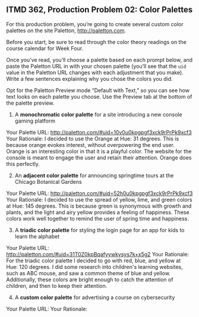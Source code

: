 ## ITMD 362, Production Problem 02: Color Palettes

For this production problem, you’re going to create several custom color palettes on the site
Paletton, http://paletton.com.

Before you start, be sure to read through the color theory readings on the course calendar for Week
Four.

Once you’ve read, you’ll choose a palette based on each prompt below, and paste the Paletton URL in
with your chosen palette (you’ll see that the `uid` value in the Paletton URL changes with each
adjustment that you make). Write a few sentences explaining why you chose the colors you did.

Opt for the Paletton Preview mode “Default with Text,” so you can see how text looks on each palette
you choose. Use the Preview tab at the bottom of the palette preview.

1. A **monochromatic color palette** for a site introducing a new console gaming platform

Your Palette URL: http://paletton.com/#uid=10v0u0kpgpgf3xck9rPrPk9xcf3
Your Rationale: I decided to use the Orange at Hue: 31 degrees. This is because orange evokes
interest, without overpowering the end user. Orange is an interesting color in that it is a playful
color. The website for the console is meant to engage the user and retain their attention. Orange
does this perfectly.

2. An **adjacent color palette** for announcing springtime tours at the Chicago Botanical Gardens

Your Palette URL: http://paletton.com/#uid=52h0u0kpgpgf3xck9rPrPk9xcf3
Your Rationale: I decided to use the spread of yellow, lime, and green colors at Hue: 145 degrees.
This is because green is synonymous with growth and plants, and the light and airy yellow provides a
feeling of happiness. These colors work well together to remind the user of spring time and
happiness.

3. A **triadic color palette** for styling the login page for an app for kids to learn the alphabet

Your Palette URL: http://paletton.com/#uid=31T0Z0kpBqafyywkysys7k+x5g2
Your Rationale: For the triadic color palette I decided to go with red, blue, and yellow at Hue: 120 degrees. I did some research into children's learning websites, such as ABC mouse, and saw a common theme of blue and yellow. Additionally, these colors are bright enough to catch the attention of children, and then to keep their attention.

4. A **custom color palette** for advertising a course on cybersecurity

Your Palette URL:
Your Rationale:
